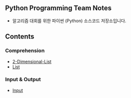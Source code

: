 ## Python Programming Team Notes

* 알고리즘 대회를 위한 파이썬 (Python) 소스코드 저장소입니다.

## Contents

### Comprehension
+ [2-Dimensional-List](/Comprehension/2-dimensional-list.py)
+ [List](/Comprehension/list.py)

### Input & Output
+ [Input](/InputOutput/input.py)

